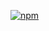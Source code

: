  [![npm](https://img.shields.io/npm/v/@blinkmobile/angular-pending-queue.svg?maxAge=2592000)](https://www.npmjs.com/package/@blinkmobile/angular-pending-queue)